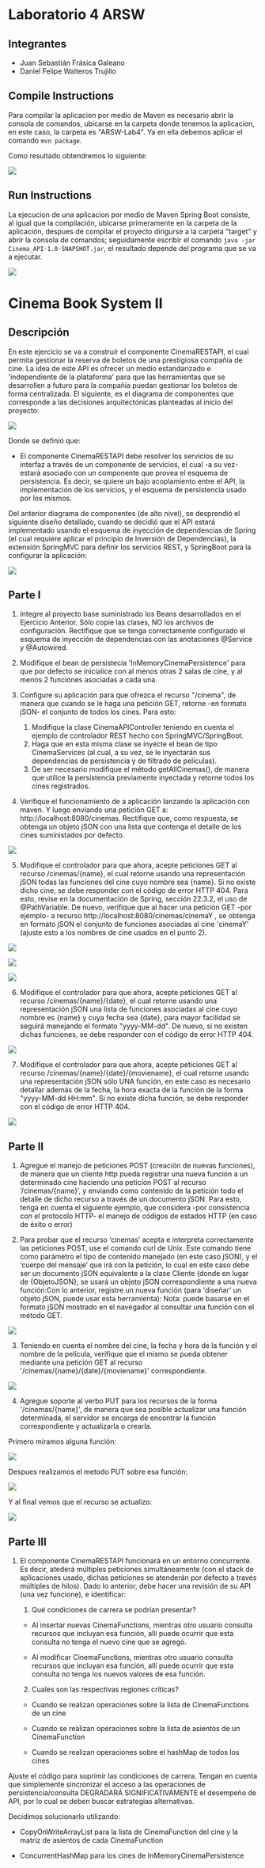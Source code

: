 # Laboratorio 4 ARSW

## Integrantes

*   Juan Sebastián Frásica Galeano
*   Daniel Felipe Walteros Trujillo

## Compile Instructions

Para compilar la aplicacion por medio de Maven es necesario abrir la consola de comandos, ubicarse en la carpeta donde tenemos la aplicacion, en este caso, la carpeta es "ARSW-Lab4\". Ya en ella debemos aplicar el comando ```mvn package```.

Como resultado obtendremos lo siguiente:

![](https://github.com/sebastianfrasic/ARSW-Lab4/blob/master/img/package.PNG)

## Run Instructions

La ejecucion de una aplicacion por medio de Maven Spring Boot consiste, al igual que la compilación, ubicarse primeramente en la carpeta de la aplicación, despues de compilar el proyecto dirigurse a la carpeta "target" y abrir la consola de comandos; seguidamente escribir el comando ```java -jar Cinema_API-1.0-SNAPSHOT.jar```, el resultado depende del programa que se va a ejecutar.

![](https://github.com/sebastianfrasic/ARSW-Lab4/blob/master/img/run.PNG)

# Cinema Book System II

## Descripción 

En este ejercicio se va a construír el componente CinemaRESTAPI, el cual permita gestionar la reserva de boletos de una prestigiosa compañia de cine. La idea de este API es ofrecer un medio estandarizado e 'independiente de la plataforma' para que las herramientas que se desarrollen a futuro para la compañía puedan gestionar los boletos de forma centralizada. El siguiente, es el diagrama de componentes que corresponde a las decisiones arquitectónicas planteadas al inicio del proyecto:

![](https://github.com/sebastianfrasic/ARSW-Lab4/blob/master/img/ClassDiagram.png)

Donde se definió que:

* El componente CinemaRESTAPI debe resolver los servicios de su interfaz a través de un componente de servicios, el cual -a su vez- estará asociado con un componente que provea el esquema de persistencia. Es decir, se quiere un bajo acoplamiento entre el API, la implementación de los servicios, y el esquema de persistencia usado por los mismos.
    
Del anterior diagrama de componentes (de alto nivel), se desprendió el siguiente diseño detallado, cuando se decidió que el API estará implementado usando el esquema de inyección de dependencias de Spring (el cual requiere aplicar el principio de Inversión de Dependencias), la extensión SpringMVC para definir los servicios REST, y SpringBoot para la configurar la aplicación:

![](https://github.com/sebastianfrasic/ARSW-Lab4/blob/master/img/CompDiag.png)

## Parte I

1. Integre al proyecto base suministrado los Beans desarrollados en el Ejercicio Anterior. Sólo copie las clases, NO los archivos de configuración. Rectifique que se tenga correctamente configurado el esquema de inyección de dependencias con las anotaciones @Service y @Autowired.

2. Modifique el bean de persistecia 'InMemoryCinemaPersistence' para que por defecto se inicialice con al menos otras 2 salas de cine, y al menos 2 funciones asociadas a cada una.

3. Configure su aplicación para que ofrezca el recurso "/cinema", de manera que cuando se le haga una petición GET, retorne -en formato jSON- el conjunto de todos los cines. Para esto:

    1. Modifique la clase CinemaAPIController teniendo en cuenta el ejemplo de controlador REST hecho con SpringMVC/SpringBoot.
     2. Haga que en esta misma clase se inyecte el bean de tipo CinemaServices (al cual, a su vez, se le inyectarán sus dependencias de persistencia y de filtrado de películas).
    3. De ser necesario modifique el método getAllCinemas(), de manera que utilice la persistencia previamente inyectada y retorne todos los cines registrados.


4. Verifique el funcionamiento de a aplicación lanzando la aplicación con maven. Y luego enviando una petición GET a:  http://localhost:8080/cinemas. Rectifique que, como respuesta, se obtenga un objeto jSON con una lista que contenga el detalle de los cines suministados por defecto.

![](https://github.com/sebastianfrasic/ARSW-Lab4/blob/master/img/getAllCinemas.PNG)

5. Modifique el controlador para que ahora, acepte peticiones GET al recurso /cinemas/{name}, el cual retorne usando una representación jSON todas las funciones del cine cuyo nombre sea {name}. Si no existe dicho cine, se debe responder con el código de error HTTP 404. Para esto, revise en la documentación de Spring, sección 22.3.2, el uso de @PathVariable. De nuevo, verifique que al hacer una petición GET -por ejemplo- a recurso http://localhost:8080/cinemas/cinemaY , se obtenga en formato jSON el conjunto de funciones asociadas al cine 'cinemaY' (ajuste esto a los nombres de cine usados en el punto 2).

![](https://github.com/sebastianfrasic/ARSW-Lab4/blob/master/img/cine1.PNG)

![](https://github.com/sebastianfrasic/ARSW-Lab4/blob/master/img/cine2.PNG)

![](https://github.com/sebastianfrasic/ARSW-Lab4/blob/master/img/cine3.PNG)

6. Modifique el controlador para que ahora, acepte peticiones GET al recurso /cinemas/{name}/{date}, el cual retorne usando una representación jSON una lista de funciones asociadas al cine cuyo nombre es {name} y cuya fecha sea {date}, para mayor facilidad se seguirá manejando el formato "yyyy-MM-dd". De nuevo, si no existen dichas funciones, se debe responder con el código de error HTTP 404.

![](https://github.com/sebastianfrasic/ARSW-Lab4/blob/master/img/funcion1.PNG)

7. Modifique el controlador para que ahora, acepte peticiones GET al recurso /cinemas/{name}/{date}/{moviename}, el cual retorne usando una representación jSON sólo UNA función, en este caso es necesario detallar además de la fecha, la hora exacta de la función de la forma "yyyy-MM-dd HH:mm". Si no existe dicha función, se debe responder con el código de error HTTP 404.

![](https://github.com/sebastianfrasic/ARSW-Lab4/blob/master/img/funcion2.PNG)

## Parte II

1. Agregue el manejo de peticiones POST (creación de nuevas funciones), de manera que un cliente http pueda registrar una nueva función a un determinado cine haciendo una petición POST al recurso ‘/cinemas/{name}’, y enviando como contenido de la petición todo el detalle de dicho recurso a través de un documento jSON. Para esto, tenga en cuenta el siguiente ejemplo, que considera -por consistencia con el protocolo HTTP- el manejo de códigos de estados HTTP (en caso de éxito o error)

2. Para probar que el recurso ‘cinemas’ acepta e interpreta correctamente las peticiones POST, use el comando curl de Unix. Este comando tiene como parámetro el tipo de contenido manejado (en este caso jSON), y el ‘cuerpo del mensaje’ que irá con la petición, lo cual en este caso debe ser un documento jSON equivalente a la clase Cliente (donde en lugar de {ObjetoJSON}, se usará un objeto jSON correspondiente a una nueva función:Con lo anterior, registre un nueva función (para 'diseñar' un objeto jSON, puede usar esta herramienta): Nota: puede basarse en el formato jSON mostrado en el navegador al consultar una función con el método GET.

![](https://github.com/sebastianfrasic/ARSW-Lab4/blob/master/img/post1.PNG)

3. Teniendo en cuenta el nombre del cine, la fecha y hora de la función y el nombre de la película, verifique que el mismo se pueda obtener mediante una petición GET al recurso '/cinemas/{name}/{date}/{moviename}' correspondiente.

![](https://github.com/sebastianfrasic/ARSW-Lab4/blob/master/img/post2.PNG)

4. Agregue soporte al verbo PUT para los recursos de la forma '/cinemas/{name}', de manera que sea posible actualizar una función determinada, el servidor se encarga de encontrar la función correspondiente y actualizarla o crearla.

Primero miramos alguna función:

![](https://github.com/sebastianfrasic/ARSW-Lab4/blob/master/img/put1.PNG)

Despues realizamos el metodo PUT sobre esa función:

![](https://github.com/sebastianfrasic/ARSW-Lab4/blob/master/img/put2.PNG)

Y al final vemos que el recurso se actualizo:

![](https://github.com/sebastianfrasic/ARSW-Lab4/blob/master/img/put3.PNG)


## Parte III

1. El componente CinemaRESTAPI funcionará en un entorno concurrente. Es decir, atederá múltiples peticiones simultáneamente (con el stack de aplicaciones usado, dichas peticiones se atenderán por defecto a través múltiples de hilos). Dado lo anterior, debe hacer una revisión de su API (una vez funcione), e identificar:

    1. Qué condiciones de carrera se podrían presentar?
    
    * Al insertar nuevas CinemaFunctions, mientras otro usuario consulta recursos que incluyan esa función, allí puede 
	ocurrir que esta consulta no tenga el nuevo cine que se agregó.
    
	* Al modificar CinemaFunctions, mientras otro usuario consulta recursos que incluyan esa función, allí puede 
	ocurrir que esta consulta no tenga los nuevos valores de esa función.	

    2. Cuales son las respectivas regiones críticas?
    
    * Cuando se realizan operaciones sobre la lista de CinemaFunctions de un cine
    
	* Cuando se realizan operaciones sobre la lista de asientos de un CinemaFunction
    
    * Cuando se realizan operaciones sobre el hashMap de todos los cines

Ajuste el código para suprimir las condiciones de carrera. Tengan en cuenta que simplemente sincronizar el acceso a las operaciones de persistencia/consulta DEGRADARÁ SIGNIFICATIVAMENTE el desempeño de API, por lo cual se deben buscar estrategias alternativas.

Decidimos solucionarlo utilizando:

* CopyOnWriteArrayList para la lista de CinemaFunction del cine y la matriz de asientos de cada CinemaFunction

* ConcurrentHashMap para los cines de InMemoryCinemaPersistence

